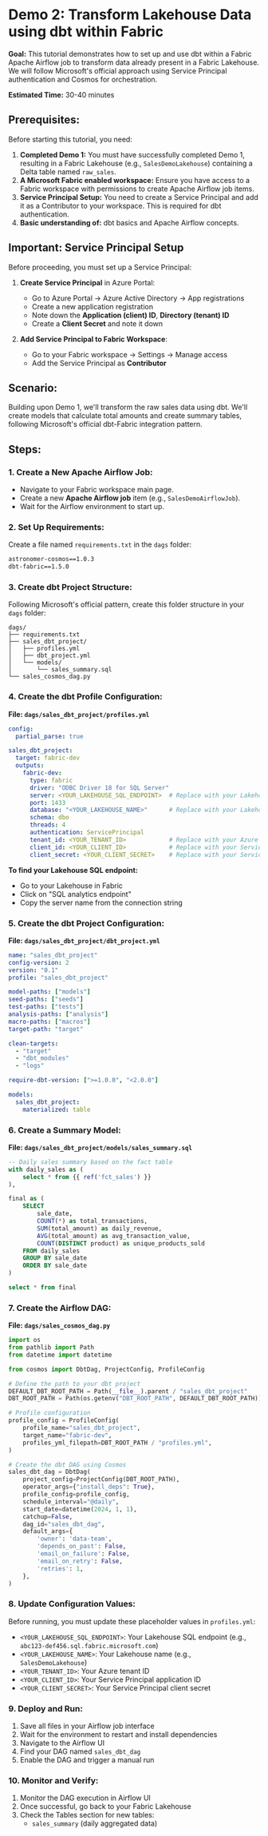 # Demo 2: Transform Lakehouse Data using dbt within Fabric

**Goal:** This tutorial demonstrates how to set up and use dbt within a Fabric Apache Airflow job to transform data already present in a Fabric Lakehouse. We will follow Microsoft's official approach using Service Principal authentication and Cosmos for orchestration.

**Estimated Time:** 30-40 minutes

## Prerequisites:

Before starting this tutorial, you need:

1. **Completed Demo 1:** You must have successfully completed Demo 1, resulting in a Fabric Lakehouse (e.g., `SalesDemoLakehouse`) containing a Delta table named `raw_sales`.
2. **A Microsoft Fabric enabled workspace:** Ensure you have access to a Fabric workspace with permissions to create Apache Airflow job items.
3. **Service Principal Setup:** You need to create a Service Principal and add it as a Contributor to your workspace. This is required for dbt authentication.
4. **Basic understanding of:** dbt basics and Apache Airflow concepts.

## Important: Service Principal Setup

Before proceeding, you must set up a Service Principal:

1. **Create Service Principal** in Azure Portal:
   - Go to Azure Portal → Azure Active Directory → App registrations
   - Create a new application registration
   - Note down the **Application (client) ID**, **Directory (tenant) ID**
   - Create a **Client Secret** and note it down

2. **Add Service Principal to Fabric Workspace**:
   - Go to your Fabric workspace → Settings → Manage access
   - Add the Service Principal as **Contributor**

## Scenario:

Building upon Demo 1, we'll transform the raw sales data using dbt. We'll create models that calculate total amounts and create summary tables, following Microsoft's official dbt-Fabric integration pattern.

## Steps:

### 1. Create a New Apache Airflow Job:
- Navigate to your Fabric workspace main page.
- Create a new **Apache Airflow job** item (e.g., `SalesDemoAirflowJob`).
- Wait for the Airflow environment to start up.

### 2. Set Up Requirements:
Create a file named `requirements.txt` in the `dags` folder:

```txt
astronomer-cosmos==1.0.3
dbt-fabric==1.5.0
```

### 3. Create dbt Project Structure:
Following Microsoft's official pattern, create this folder structure in your `dags` folder:

```
dags/
├── requirements.txt
├── sales_dbt_project/
│   ├── profiles.yml
│   ├── dbt_project.yml
│   └── models/
│       └── sales_summary.sql
└── sales_cosmos_dag.py
```

### 4. Create the dbt Profile Configuration:
**File: `dags/sales_dbt_project/profiles.yml`**

```yaml
config:
  partial_parse: true

sales_dbt_project:
  target: fabric-dev
  outputs:
    fabric-dev:
      type: fabric
      driver: "ODBC Driver 18 for SQL Server"
      server: <YOUR_LAKEHOUSE_SQL_ENDPOINT>  # Replace with your Lakehouse SQL endpoint
      port: 1433
      database: "<YOUR_LAKEHOUSE_NAME>"      # Replace with your Lakehouse name (e.g., SalesDemoLakehouse)
      schema: dbo
      threads: 4
      authentication: ServicePrincipal
      tenant_id: <YOUR_TENANT_ID>            # Replace with your Azure tenant ID
      client_id: <YOUR_CLIENT_ID>            # Replace with your Service Principal client ID
      client_secret: <YOUR_CLIENT_SECRET>    # Replace with your Service Principal client secret
```

**To find your Lakehouse SQL endpoint:**
- Go to your Lakehouse in Fabric
- Click on "SQL analytics endpoint"
- Copy the server name from the connection string

### 5. Create the dbt Project Configuration:
**File: `dags/sales_dbt_project/dbt_project.yml`**

```yaml
name: "sales_dbt_project"
config-version: 2
version: "0.1"
profile: "sales_dbt_project"

model-paths: ["models"]
seed-paths: ["seeds"]
test-paths: ["tests"]
analysis-paths: ["analysis"]
macro-paths: ["macros"]
target-path: "target"

clean-targets:
  - "target"
  - "dbt_modules"
  - "logs"

require-dbt-version: [">=1.0.0", "<2.0.0"]

models:
  sales_dbt_project:
    materialized: table
```


### 6. Create a Summary Model:
**File: `dags/sales_dbt_project/models/sales_summary.sql`**

```sql
-- Daily sales summary based on the fact table
with daily_sales as (
    select * from {{ ref('fct_sales') }}
),

final as (
    SELECT
        sale_date,
        COUNT(*) as total_transactions,
        SUM(total_amount) as daily_revenue,
        AVG(total_amount) as avg_transaction_value,
        COUNT(DISTINCT product) as unique_products_sold
    FROM daily_sales
    GROUP BY sale_date
    ORDER BY sale_date
)

select * from final
```

### 7. Create the Airflow DAG:
**File: `dags/sales_cosmos_dag.py`**

```python
import os
from pathlib import Path
from datetime import datetime

from cosmos import DbtDag, ProjectConfig, ProfileConfig

# Define the path to your dbt project
DEFAULT_DBT_ROOT_PATH = Path(__file__).parent / "sales_dbt_project"
DBT_ROOT_PATH = Path(os.getenv("DBT_ROOT_PATH", DEFAULT_DBT_ROOT_PATH))

# Profile configuration
profile_config = ProfileConfig(
    profile_name="sales_dbt_project",
    target_name="fabric-dev",
    profiles_yml_filepath=DBT_ROOT_PATH / "profiles.yml",
)

# Create the dbt DAG using Cosmos
sales_dbt_dag = DbtDag(
    project_config=ProjectConfig(DBT_ROOT_PATH),
    operator_args={"install_deps": True},
    profile_config=profile_config,
    schedule_interval="@daily",
    start_date=datetime(2024, 1, 1),
    catchup=False,
    dag_id="sales_dbt_dag",
    default_args={
        'owner': 'data-team',
        'depends_on_past': False,
        'email_on_failure': False,
        'email_on_retry': False,
        'retries': 1,
    },
)
```

### 8. Update Configuration Values:
Before running, you must update these placeholder values in `profiles.yml`:

- `<YOUR_LAKEHOUSE_SQL_ENDPOINT>`: Your Lakehouse SQL endpoint (e.g., `abc123-def456.sql.fabric.microsoft.com`)
- `<YOUR_LAKEHOUSE_NAME>`: Your Lakehouse name (e.g., `SalesDemoLakehouse`)
- `<YOUR_TENANT_ID>`: Your Azure tenant ID
- `<YOUR_CLIENT_ID>`: Your Service Principal application ID
- `<YOUR_CLIENT_SECRET>`: Your Service Principal client secret

### 9. Deploy and Run:
1. Save all files in your Airflow job interface
2. Wait for the environment to restart and install dependencies
3. Navigate to the Airflow UI
4. Find your DAG named `sales_dbt_dag`
5. Enable the DAG and trigger a manual run

### 10. Monitor and Verify:
1. Monitor the DAG execution in Airflow UI
2. Once successful, go back to your Fabric Lakehouse
3. Check the Tables section for new tables:
   - `sales_summary` (daily aggregated data)

